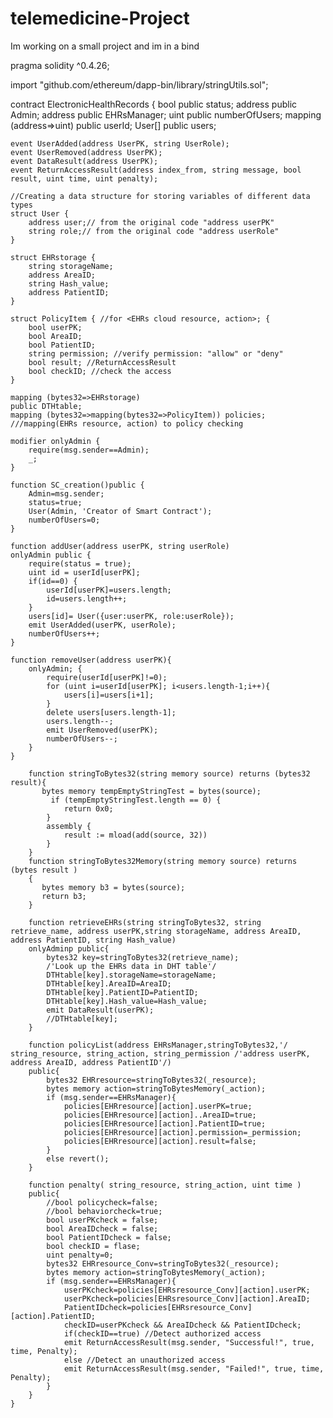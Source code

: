 # telemedicine-Project
Im working on a small project and im in a bind

pragma solidity ^0.4.26;

import "github.com/ethereum/dapp-bin/library/stringUtils.sol";

contract ElectronicHealthRecords {
    bool public status;
    address public Admin;
    address public EHRsManager;
    uint public numberOfUsers;
    mapping (address=>uint) public userId;
    User[] public users;
    
    event UserAdded(address UserPK, string UserRole);
    event UserRemoved(address UserPK);
    event DataResult(address UserPK);
    event ReturnAccessResult(address index_from, string message, bool result, uint time, uint penalty);
    
    //Creating a data structure for storing variables of different data types
    struct User {
        address user;// from the original code "address userPK"
        string role;// from the original code "address userRole"
    }
    
    struct EHRstorage {
        string storageName;
        address AreaID;
        string Hash_value;
        address PatientID;
    }
    
    struct PolicyItem { //for <EHRs cloud resource, action>; {
        bool userPK;
        bool AreaID;
        bool PatientID;
        string permission; //verify permission: "allow" or "deny"
        bool result; //ReturnAccessResult
        bool checkID; //check the access
    }
    
    mapping (bytes32=>EHRstorage)
    public DTHtable;
    mapping (bytes32=>mapping(bytes32=>PolicyItem)) policies; ///mapping(EHRs resource, action) to policy checking
    
    modifier onlyAdmin {
        require(msg.sender==Admin);
        _;
    }
    
    function SC_creation()public {
        Admin=msg.sender;
        status=true;
        User(Admin, 'Creator of Smart Contract');
        numberOfUsers=0;
    }
    
    function addUser(address userPK, string userRole)
    onlyAdmin public {
        require(status = true);
        uint id = userId[userPK];
        if(id==0) {
            userId[userPK]=users.length;
            id=users.length++;
        }
        users[id]= User({user:userPK, role:userRole});
        emit UserAdded(userPK, userRole);
        numberOfUsers++;
    }
    
    function removeUser(address userPK){
        onlyAdmin; {
            require(userId[userPK]!=0);
            for (uint i=userId[userPK]; i<users.length-1;i++){
                users[i]=users[i+1];
            }
            delete users[users.length-1];
            users.length--;
            emit UserRemoved(userPK);
            numberOfUsers--;
        }
    }
    
        function stringToBytes32(string memory source) returns (bytes32 result){
           bytes memory tempEmptyStringTest = bytes(source);
             if (tempEmptyStringTest.length == 0) {
                return 0x0;
            }
            assembly {
                result := mload(add(source, 32))
            }
        }
        function stringToBytes32Memory(string memory source) returns (bytes result )
        {
           bytes memory b3 = bytes(source);
           return b3;
        }
        
        function retrieveEHRs(string stringToBytes32, string retrieve_name, address userPK,string storageName, address AreaID, address PatientID, string Hash_value)
        onlyAdminp public{
            bytes32 key=stringToBytes32(retrieve_name);
            /'Look up the EHRs data in DHT table'/
            DTHtable[key].storageName=storageName;
            DTHtable[key].AreaID=AreaID;
            DTHtable[key].PatientID=PatientID;
            DTHtable[key].Hash_value=Hash_value;
            emit DataResult(userPK);
            //DTHtable[key];
        }
        
        function policyList(address EHRsManager,stringToBytes32,'/ string_resource, string_action, string_permission /'address userPK, address AreaID, address PatientID'/)
        public{
            bytes32 EHRresource=stringToBytes32(_resource);
            bytes memory action=stringToBytesMemory(_action);
            if (msg.sender==EHRsManager){
                policies[EHRresource][action].userPK=true;
                policies[EHRresource][action]..AreaID=true;
                policies[EHRresource][action].PatientID=true;
                policies[EHRresource][action].permission=_permission;
                policies[EHRresource][action].result=false;
            }
            else revert();
        }
        
        function penalty( string_resource, string_action, uint time )
        public{
            //bool policycheck=false;
            //bool behaviorcheck=true;
            bool userPKcheck = false;
            bool AreaIDcheck = false;
            bool PatientIDcheck = false;
            bool checkID = flase;
            uint penalty=0;
            bytes32 EHRresource_Conv=stringToBytes32(_resource);
            bytes memory action=stringToBytesMemory(_action);
            if (msg.sender==EHRsManager){
                userPKcheck=policies[EHRsresource_Conv][action].userPK;
                userPKcheck=policies[EHRsresource_Conv][action].AreaID;
                PatientIDcheck=policies[EHRsresource_Conv][action].PatientID;
                checkID=userPKcheck && AreaIDcheck && PatientIDcheck;
                if(checkID==true) //Detect authorized access
                emit ReturnAccessResult(msg.sender, "Successful!", true, time, Penalty);
                else //Detect an unauthorized access
                emit ReturnAccessResult(msg.sender, "Failed!", true, time, Penalty);
            }
        }
    }
